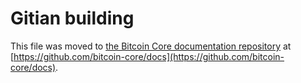 Gitian building
===============

This file was moved to [the Bitcoin Core documentation repository](https://github.com/bitcoin-core/docs/blob/master/gitian-building.md) at [https://github.com/bitcoin-core/docs](https://github.com/bitcoin-core/docs).
